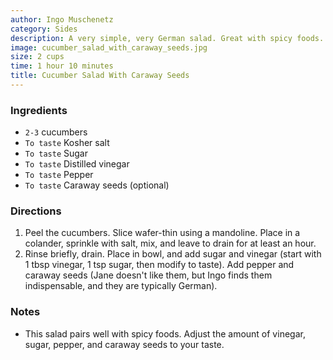 ```yaml
---
author: Ingo Muschenetz
category: Sides
description: A very simple, very German salad. Great with spicy foods.
image: cucumber_salad_with_caraway_seeds.jpg
size: 2 cups
time: 1 hour 10 minutes
title: Cucumber Salad With Caraway Seeds
---
```

### Ingredients

* `2-3` cucumbers
* `To taste` Kosher salt
* `To taste` Sugar
* `To taste` Distilled vinegar
* `To taste` Pepper
* `To taste` Caraway seeds (optional)

### Directions

1. Peel the cucumbers. Slice wafer-thin using a mandoline. Place in a colander, sprinkle with salt, mix, and leave to drain for at least an hour.
2. Rinse briefly, drain. Place in bowl, and add sugar and vinegar (start with 1 tbsp vinegar, 1 tsp sugar, then modify to taste). Add pepper and caraway seeds (Jane doesn't like them, but Ingo finds them indispensable, and they are typically German).

### Notes

- This salad pairs well with spicy foods. Adjust the amount of vinegar, sugar, pepper, and caraway seeds to your taste.